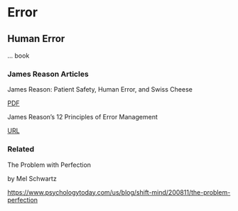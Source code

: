# Error

## Human Error

... book

### James Reason Articles

James Reason: Patient Safety, Human Error, and Swiss Cheese

[PDF](Images/James_Reason_Patient_Safety_Human%20Error_and_Swiss_Cheese.pdf)

James Reason’s 12 Principles of Error Management

[URL](http://aerossurance.com/helicopters/james-reasons-12-principles-error-management/)

### Related

The Problem with Perfection

by Mel Schwartz

https://www.psychologytoday.com/us/blog/shift-mind/200811/the-problem-perfection
